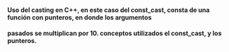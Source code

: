 <h4>Uso del casting en C++, en este caso del const_cast, consta de una función con punteros, en donde los argumentos<h4>
<h4> pasados se multiplican por 10. conceptos utilizados el const_cast, y los punteros.<h4>
